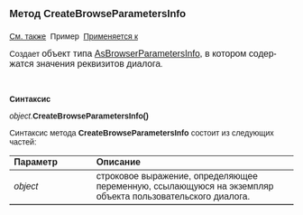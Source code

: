 ﻿<html>
<head>
<title>AsDialog\CreateBrowseParametersInfo</title>
<style type="text/css">
.style1 {
	font-weight: normal;
}
</style>
</head>

<body>

<p><strong><font size="4" face="Arial">Метод CreateBrowseParametersInfo<br>
<br>
</font></strong><font face="Arial"><a href="../ASVIEW/BrowseParametersInfo.html">См. также</a>&nbsp;
Пример&nbsp; <a href="../Asustpar.html">
Применяется к</a></font></p>

<p><font face="Arial"><span lang="ru">Создает </span> </font>
<font size="3" face="Arial"><span class="style1">объект типа 
<a href="../AsBrowserParametersInfo.html">AsBrowserParametersInfo</a></span><span lang="en-us">, </span>в<span lang="ru" class="style1"> 
котором содержатся значения реквизитов диалога</span></font><font face="Arial">.</font></p>

<p>&nbsp;</p>

<p class="label"><font face="Arial"><b>Синтаксис</b></font></p>

<p><font face="Arial"><em>object</em>.<strong>CreateBrowseParametersInfo()</strong></font></p>

<p><font face="Arial">Синтаксис метода <strong>CreateBrowseParametersInfo</strong>
состоит из следующих частей:</font></p>

<table border="1" cellPadding="5" cols="2" frame="below" rules="rows">
<TBODY>
  <tr vAlign="top">
    <td class="label" width="29%"><font face="Arial"><b>Параметр</b></font></td>
    <td class="label" width="71%"><font face="Arial"><strong>Описание</strong></font></td>
  </tr>
  <tr>
    <td width="29%"><em><font face="Arial">object</font></em></td>
    <td width="71%"><font face="Arial">строковое выражение, 
	определяющее переменную, ссылающуюся на экземпляр объекта пользовательского 
	диалога.</font></td>
  </tr>
</TBODY>
  </table>

</body>
</html>
